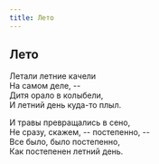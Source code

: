 ```yaml
---
title: Лето
---
```

## Лето

Летали летние качели\
На самом деле, --\
Дитя орало в колыбели,\
И летний день куда-то плыл.

И травы превращались в сено,\
Не сразу, скажем, -- постепенно, --\
Все было, было постепенно,\
Как постепенен летний день.